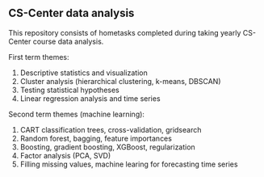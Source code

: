 ## CS-Center data analysis
This repository consists of hometasks
completed during taking yearly CS-Center course data analysis.

First term themes:
1. Descriptive statistics and visualization
2. Cluster analysis (hierarchical clustering, k-means, DBSCAN)
3. Testing statistical hypotheses
4. Linear regression analysis and time series

Second term themes (machine learning):
1. CART classification trees, cross-validation, gridsearch
2. Random forest, bagging, feature importances
3. Boosting, gradient boosting, XGBoost, regularization
4. Factor analysis (PCA, SVD)
5. Filling missing values, machine learing for forecasting time series
